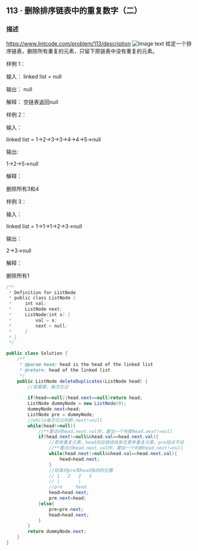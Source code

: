 ## 113 · 删除排序链表中的重复数字（二）
### 描述
https://www.lintcode.com/problem/113/description
![Image text](https://user-images.githubusercontent.com/83968454/192844294-a73f3f16-4180-43cf-aa6a-4c08f6c84d5a.png)
给定一个排序链表，删除所有重复的元素，只留下原链表中没有重复的元素。

样例 1：

输入：
linked list = null

输出：
null

解释：
空链表返回null

样例 2：

输入：

linked list = 1->2->3->3->4->4->5->null

输出:

1->2->5->null

解释：

删除所有3和4

样例 3：

输入：

linked list = 1->1->1->2->3->null

输出：

2->3->null

解释： 

删除所有1

```Java
/**
 * Definition for ListNode
 * public class ListNode {
 *     int val;
 *     ListNode next;
 *     ListNode(int x) {
 *         val = x;
 *         next = null;
 *     }
 * }
 */

public class Solution {
    /**
     * @param head: head is the head of the linked list
     * @return: head of the linked list
     */
    public ListNode deleteDuplicates(ListNode head) {
        //很重要，每次忘记
        
        if(head==null||head.next==null)return head;
        ListNode dummyNode = new ListNode(0);
        dummyNode.next=head;
        ListNode pre = dummyNode;
        //while每次忘记判断.next!=null
        while(head!=null){
            //**要访问head.next.val时，要加一个判断head.next!=null
            if(head.next!=null&&head.val==head.next.val){
                //若有重复元素，head向后继续找有无更多重复元素，pre结点不动
                //**要访问head.next.val时，要加一个判断head.next!=null
                while(head.next!=null&&head.val==head.next.val){
                    head=head.next;
                }
                //结束时pre和head指向的位置
                // 1   2   2   3
                // |       |   
                //pre     head
                head=head.next;
                pre.next=head;
            }else{
                pre=pre.next;
                head=head.next;
            }
        }
        return dummyNode.next;
    }
}
```

